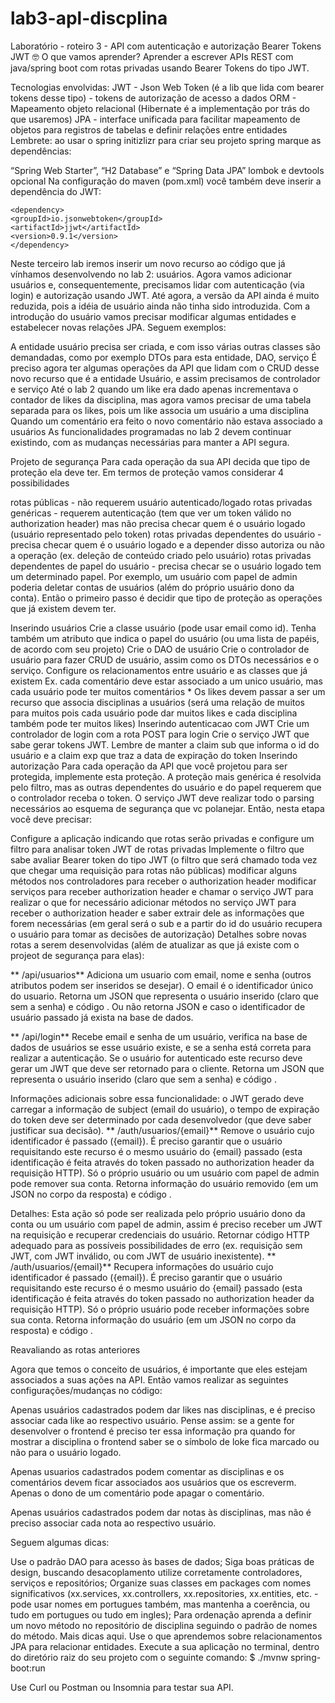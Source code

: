 # lab3-apl-discplina
 Laboratório - roteiro 3 - API com autenticação e autorização Bearer Tokens JWT
🤓 O que vamos aprender?
Aprender a escrever APIs REST com java/spring boot com rotas privadas usando Bearer Tokens do tipo JWT.

Tecnologias envolvidas:
JWT - Json Web Token (é a lib que lida com bearer tokens desse tipo) - tokens de autorização de acesso a dados
ORM - Mapeamento objeto relacional (Hibernate é a implementação por trás do que usaremos)
JPA - interface unificada para facilitar mapeamento de objetos para registros de tabelas e definir relações entre entidades
Lembrete: ao usar o spring initizlizr para criar seu projeto spring marque as dependências:

“Spring Web Starter”,
“H2 Database” e
“Spring Data JPA”
lombok e devtools opcional
Na configuração do maven (pom.xml) você também deve inserir a dependência do JWT:

    <dependency>
	<groupId>io.jsonwebtoken</groupId>
	<artifactId>jjwt</artifactId>
	<version>0.9.1</version>
    </dependency>
Neste terceiro lab iremos inserir um novo recurso ao código que já vínhamos desenvolvendo no lab 2: usuários. Agora vamos adicionar usuários e, consequentemente, precisamos lidar com autenticação (via login) e autorização usando JWT. Até agora, a versão da API ainda é muito reduzida, pois a idéia de usuário ainda não tinha sido introduzida. Com a introdução do usuário vamos precisar modificar algumas entidades e estabelecer novas relações JPA. Seguem exemplos:

A entidade usuário precisa ser criada, e com isso várias outras classes são demandadas, como por exemplo DTOs para esta entidade, DAO, serviço
É preciso agora ter algumas operações da API que lidam com o CRUD desse novo recurso que é a entidade Usuário, e assim precisamos de controlador e serviço
Até o lab 2 quando um like era dado apenas incrementava o contador de likes da disciplina, mas agora vamos precisar de uma tabela separada para os likes, pois um like associa um usuário a uma disciplina
Quando um comentário era feito o novo comentário não estava associado a usuários
As funcionalidades programadas no lab 2 devem continuar existindo, com as mudanças necessárias para manter a API segura.

Projeto de segurança
Para cada operação da sua API decida que tipo de proteção ela deve ter. Em termos de proteção vamos considerar 4 possibilidades

rotas públicas - não requerem usuário autenticado/logado
rotas privadas genéricas - requerem autenticação (tem que ver um token válido no authorization header) mas não precisa checar quem é o usuário logado (usuário representado pelo token)
rotas privadas dependentes do usuário - precisa checar quem é o usuário logado e a depender disso autoriza ou não a operação (ex. deleção de conteúdo criado pelo usuário)
rotas privadas dependentes de papel do usuário - precisa checar se o usuário logado tem um determinado papel. Por exemplo, um usuário com papel de admin poderia deletar contas de usuários (além do próprio usuário dono da conta).
Então o primeiro passo é decidir que tipo de proteção as operações que já existem devem ter.

Inserindo usuários
Crie a classe usuário (pode usar email como id). Tenha também um atributo que indica o papel do usuário (ou uma lista de papéis, de acordo com seu projeto)
Crie o DAO de usuário
Crie o controlador de usuário para fazer CRUD de usuário, assim como os DTOs necessários e o serviço.
Configure os relacionamentos entre usuário e as classes que já existem
Ex. cada comentário deve estar associado a um unico usuário, mas cada usuário pode ter muitos comentários * Os likes devem passar a ser um recurso que associa disciplinas a usuários (será uma relação de muitos para muitos pois cada usuário pode dar muitos likes e cada disciplina também pode ter muitos likes)
Inserindo autenticacao com JWT
Crie um controlador de login com a rota POST para login
Crie o serviço JWT que sabe gerar tokens JWT. Lembre de manter a claim sub que informa o id do usuário e a claim exp que traz a data de expiração do token
Inserindo autorização
Para cada operação da API que você projetou para ser protegida, implemente esta proteção. A proteção mais genérica é resolvida pelo filtro, mas as outras dependentes do usuário e do papel requerem que o controlador receba o token. O serviço JWT deve realizar todo o parsing necessários ao esquema de segurança que vc polanejar. Então, nesta etapa você deve precisar:

Configure a aplicação indicando que rotas serão privadas e configure um filtro para analisar token JWT de rotas privadas
Implemente o filtro que sabe avaliar Bearer token do tipo JWT (o filtro que será chamado toda vez que chegar uma requisição para rotas não públicas)
modificar alguns métodos nos controladores para receber o authorization header
modificar serviços para receber authorization header e chamar o serviço JWT para realizar o que for necessário
adicionar métodos no serviço JWT para receber o authorization header e saber extrair dele as informações que forem necessárias (em geral será o sub e a partir do id do usuário recupera o usuário para tomar as decisões de autorização)
Detalhes sobre novas rotas a serem desenvolvidas (além de atualizar as que já existe com o projeot de segurança para elas):

** /api/usuarios**
Adiciona um usuario com email, nome e senha (outros atributos podem ser inseridos se desejar). O email é o identificador único do usuario. Retorna um JSON que representa o usuário inserido (claro que sem a senha) e código . Ou não retorna JSON e caso o identificador de usuário passado já exista na base de dados.

** /api/login**
Recebe email e senha de um usuário, verifica na base de dados de usuários se esse usuário existe, e se a senha está correta para realizar a autenticação. Se o usuário for autenticado este recurso deve gerar um JWT que deve ser retornado para o cliente. Retorna um JSON que representa o usuário inserido (claro que sem a senha) e código .

Informações adicionais sobre essa funcionalidade: o JWT gerado deve carregar a informação de subject (email do usuário), o tempo de expiração do token deve ser determinado por cada desenvolvedor (que deve saber justificar sua decisão).
** /auth/usuarios/{email}**
Remove o usuário cujo identificador é passado ({email}). É preciso garantir que o usuário requisitando este recurso é o mesmo usuário do {email} passado (esta identificação é feita através do token passado no authorization header da requisição HTTP). Só o próprio usuário ou um usuário com papel de admin pode remover sua conta. Retorna informação do usuário removido (em um JSON no corpo da resposta) e código .

Detalhes: Esta ação só pode ser realizada pelo próprio usuário dono da conta ou um usuário com papel de admin, assim é preciso receber um JWT na requisição e recuperar credenciais do usuário. Retornar código HTTP adequado para as possíveis possibilidades de erro (ex. requisição sem JWT, com JWT inválido, ou com JWT de usuário inexistente).
** /auth/usuarios/{email}**
Recupera informações do usuário cujo identificador é passado ({email}). É preciso garantir que o usuário requisitando este recurso é o mesmo usuário do {email} passado (esta identificação é feita através do token passado no authorization header da requisição HTTP). Só o próprio usuário pode receber informações sobre sua conta. Retorna informação do usuário (em um JSON no corpo da resposta) e código .

Reavaliando as rotas anteriores

Agora que temos o conceito de usuários, é importante que eles estejam associados a suas ações na API. Então vamos realizar as seguintes configurações/mudanças no código:

Apenas usuários cadastrados podem dar likes nas disciplinas, e é preciso associar cada like ao respectivo usuário. Pense assim: se a gente for desenvolver o frontend é preciso ter essa informação pra quando for mostrar a disciplina o frontend saber se o símbolo de loke fica marcado ou não para o usuário logado.

Apenas usuarios cadastrados podem comentar as disciplinas e os comentários devem ficar associados aos usuários que os escreverm. Apenas o dono de um comentário pode apagar o comentário.

Apenas usuários cadastrados podem dar notas às disciplinas, mas não é preciso associar cada nota ao respectivo usuário.

Seguem algumas dicas:

Use o padrão DAO para acesso às bases de dados;
Siga boas práticas de design, buscando desacoplamento utilize corretamente controladores, serviços e repositórios;
Organize suas classes em packages com nomes significativos (xx.services, xx.controllers, xx.repositories, xx.entities, etc. - pode usar nomes em portugues também, mas mantenha a coerência, ou tudo em portugues ou tudo em ingles);
Para ordenação aprenda a definir um novo método no repositório de disciplina seguindo o padrão de nomes do método. Mais dicas aqui.
Use o que aprendemos sobre relacionamentos JPA para relacionar entidades.
Execute a sua aplicação no terminal, dentro do diretório raiz do seu projeto com o seguinte comando: $ ./mvnw spring-boot:run

Use Curl ou Postman ou Insomnia para testar sua API.
